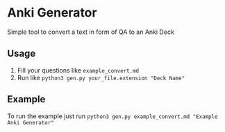 # Anki Generator
Simple tool to convert a text in form of QA to an Anki Deck

## Usage
1. Fill your questions like `example_convert.md`
2. Run like `python3 gen.py your_file.extension "Deck Name"`

## Example
To run the example just run `python3 gen.py example_convert.md "Example Anki Generator"`

